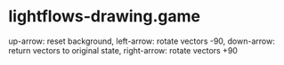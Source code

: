 # lightflows-drawing.game
up-arrow: reset background, left-arrow: rotate vectors -90, down-arrow: return vectors to original state, right-arrow: rotate vectors +90
